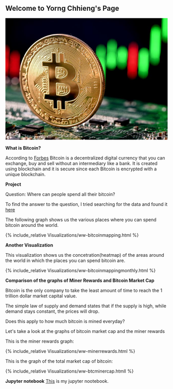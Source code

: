 ## Welcome to Yorng Chhieng's Page
![](Image/aa.jpeg)

**What is Bitcoin?**

According to [Forbes](https://www.forbes.com/advisor/investing/what-is-bitcoin/) Bitcoin is a decentralized digital currency that you can exchange, buy and sell without an intermediary like a bank. It is created using blockchain and it is secure since each Bitcoin is encrypted with a unique blockchain.

**Project**

Question: Where can people spend all their bitcoin?

To find the answer to the question, I tried searching for the data and found it [here](datadescription.md)

The following graph shows us the various places where you can spend bitcoin around the world.

{% include_relative Visualizations/ww-bitcoinmapping.html %}

**Another Visualization**

This visualization shows us the concetration(heatmap) of the areas around the world in which the places you can spend bitcoin are.

{% include_relative Visualizations/ww-bitcoinmappingmonthly.html %}

**Comparison of the graphs of Miner Rewards and Bitcoin Market Cap**

Bitcoin is the only company to take the least amount of time to reach the 1 trillion dollar market capital value.

The simple law of supply and demand states that if the supply is high, while demand stays constant, the prices will drop. 

Does this apply to how much bitcoin is mined everyday?

Let's take a look at the graphs of bitcoin market cap and the miner rewards


This is the miner rewards graph:

{% include_relative Visualizations/ww-minerrewards.html %}

This is the graph of the total market cap of bitcoin:

{% include_relative Visualizations/ww-btcminercap.htmll %}

**Jupyter notebook**
[This](Bitcoin.ipynb) is my jupyter nootebook.


